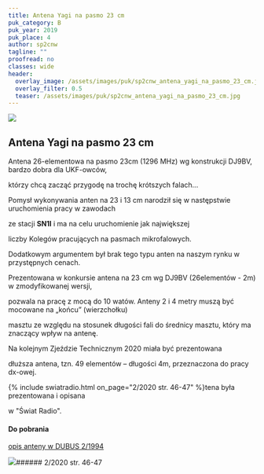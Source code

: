 ```yaml
---
title: Antena Yagi na pasmo 23 cm
puk_category: B
puk_year: 2019
puk_place: 4
author: sp2cnw
tagline: ""
proofread: no
classes: wide
header:
  overlay_image: /assets/images/puk/sp2cnw_antena_yagi_na_pasmo_23_cm.jpg
  overlay_filter: 0.5
  teaser: /assets/images/puk/sp2cnw_antena_yagi_na_pasmo_23_cm.jpg
---
```






 



![](assets/data/img/projects/2019-4-0.jpg) 



Antena Yagi na pasmo 23 cm
--------------------------





Antena 26-elementowa na pasmo 23cm (1296 MHz) wg konstrukcji DJ9BV, bardzo dobra dla UKF-owców,

którzy chcą zacząć przygodę na trochę krótszych falach...






 Pomysł wykonywania anten na 23 i 13 cm narodził się w następstwie uruchomienia pracy w zawodach

 ze stacji **SN1I** i ma na celu uruchomienie jak największej

 liczby Kolegów pracujących na pasmach mikrofalowych.

 Dodatkowym argumentem był brak tego typu anten na naszym rynku w przystępnych cenach.






Prezentowana w konkursie antena na 23 cm wg DJ9BV (26elementów - 2m) w zmodyfikowanej wersji,

pozwala na pracę z mocą do 10 watów. Anteny 2 i 4 metry muszą być mocowane na „końcu” (wierzchołku)

masztu ze względu na stosunek długości fali do średnicy masztu, który ma znaczący wpływ na antenę.






 Na kolejnym Zjeździe Technicznym 2020 miała być prezentowana

dłuższa antena, tzn. 49 elementów – długości 4m, przeznaczona do pracy dx-owej.

{% include swiatradio.html on_page="2/2020 str. 46-47" %}tena była prezentowana i opisana

w "Świat Radio".





#### Do pobrania

[opis anteny w DUBUS 2/1994](assets/data/download/DJ9BV_Yagis-for-23cm.pdf)




![](assets/img/logo/sr_logo_s.jpg)###### 2/2020 str. 46-47

 





 


